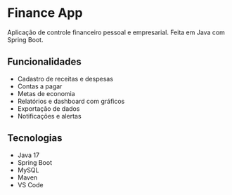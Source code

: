 # Finance App

Aplicação de controle financeiro pessoal e empresarial. Feita em Java com Spring Boot.

## Funcionalidades

- Cadastro de receitas e despesas
- Contas a pagar
- Metas de economia
- Relatórios e dashboard com gráficos
- Exportação de dados
- Notificações e alertas

## Tecnologias

- Java 17
- Spring Boot
- MySQL
- Maven
- VS Code
